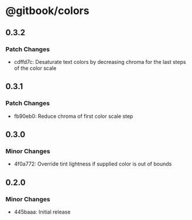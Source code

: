 # @gitbook/colors

## 0.3.2

### Patch Changes

- cdffd7c: Desaturate text colors by decreasing chroma for the last steps of the color scale

## 0.3.1

### Patch Changes

- fb90eb0: Reduce chroma of first color scale step

## 0.3.0

### Minor Changes

- 4f0a772: Override tint lightness if supplied color is out of bounds

## 0.2.0

### Minor Changes

- 445baaa: Initial release

